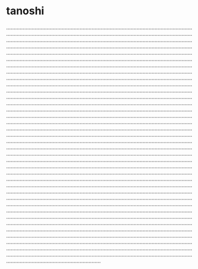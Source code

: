 # tanoshi
...........................................................................................................................................................................................................................................................................................................................................................................................................................................................................................................................................................................................................................................................................................................................................................................................................................................................................................................................................................................................................................................................................................................................................................................................................................................................................................................................................................................................................................................................................................................................................................................................................................................................................................................................................................................................................................................................................................................................................................................................................................................................................................................................................................................................................................................................................................................................................................................................................................................................................................................................................................................................................................................................................................................................................................................................................................................................................................................................................................................................................................................................................................................................................................................................................................................................................................................................................................................................................................................................................................................................................................................................................................................................................................................................................................................................................................................................................................................................................................................................................................................................................................................................................................................................................................................................................................................................................................................................................................................................................................................................................................................................................................................................................................................................................................................................................................................